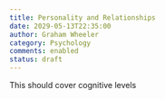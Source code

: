 ```yaml
---
title: Personality and Relationships
date: 2029-05-13T22:35:00
author: Graham Wheeler
category: Psychology
comments: enabled
status: draft
---
```



This should cover cognitive levels

